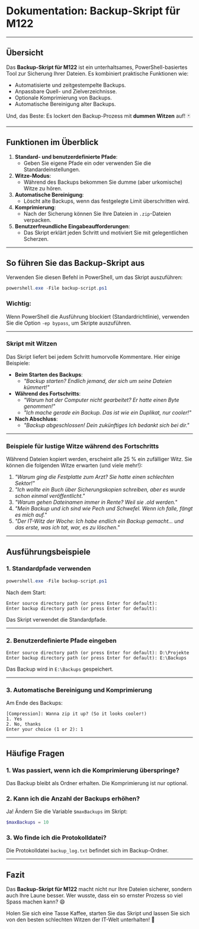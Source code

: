 # Dokumentation: Backup-Skript für M122

---

## Übersicht

Das **Backup-Skript für M122** ist ein unterhaltsames, PowerShell-basiertes Tool zur Sicherung Ihrer Dateien. Es kombiniert praktische Funktionen wie:
- Automatisierte und zeitgestempelte Backups.
- Anpassbare Quell- und Zielverzeichnisse.
- Optionale Komprimierung von Backups.
- Automatische Bereinigung alter Backups.

Und, das Beste: Es lockert den Backup-Prozess mit **dummen Witzen** auf! 🃏

---

## Funktionen im Überblick

1. **Standard- und benutzerdefinierte Pfade**:
   - Geben Sie eigene Pfade ein oder verwenden Sie die Standardeinstellungen.
2. **Witze-Modus**:
   - Während des Backups bekommen Sie dumme (aber urkomische) Witze zu hören.
3. **Automatische Bereinigung**:
   - Löscht alte Backups, wenn das festgelegte Limit überschritten wird.
4. **Komprimierung**:
   - Nach der Sicherung können Sie Ihre Dateien in `.zip`-Dateien verpacken.
5. **Benutzerfreundliche Eingabeaufforderungen**:
   - Das Skript erklärt jeden Schritt und motiviert Sie mit gelegentlichen Scherzen.

---

## So führen Sie das Backup-Skript aus

Verwenden Sie diesen Befehl in PowerShell, um das Skript auszuführen:

```powershell
powershell.exe -File backup-script.ps1
```

### Wichtig:
Wenn PowerShell die Ausführung blockiert (Standardrichtlinie), verwenden Sie die Option `-ep bypass`, um Skripte auszuführen.

---

### Skript mit Witzen

Das Skript liefert bei jedem Schritt humorvolle Kommentare. Hier einige Beispiele:

- **Beim Starten des Backups**:
  - *"Backup starten? Endlich jemand, der sich um seine Dateien kümmert!"*
- **Während des Fortschritts**:
  - *"Warum hat der Computer nicht gearbeitet? Er hatte einen Byte genommen!"*
  - *"Ich mache gerade ein Backup. Das ist wie ein Duplikat, nur cooler!"*
- **Nach Abschluss**:
  - *"Backup abgeschlossen! Dein zukünftiges Ich bedankt sich bei dir."*

---

### Beispiele für lustige Witze während des Fortschritts

Während Dateien kopiert werden, erscheint alle 25 % ein zufälliger Witz. Sie können die folgenden Witze erwarten (und viele mehr!):

1. *"Warum ging die Festplatte zum Arzt? Sie hatte einen schlechten Sektor!"*
2. *"Ich wollte ein Buch über Sicherungskopien schreiben, aber es wurde schon einmal veröffentlicht."*
3. *"Warum gehen Dateinamen immer in Rente? Weil sie .old werden."*
4. *"Mein Backup und ich sind wie Pech und Schwefel. Wenn ich falle, fängt es mich auf."*
5. *"Der IT-Witz der Woche: Ich habe endlich ein Backup gemacht... und das erste, was ich tat, war, es zu löschen."*

---

## Ausführungsbeispiele

### 1. Standardpfade verwenden
```powershell
powershell.exe -File backup-script.ps1
```

Nach dem Start:
```text
Enter source directory path (or press Enter for default): 
Enter backup directory path (or press Enter for default): 
```
Das Skript verwendet die Standardpfade.

---

### 2. Benutzerdefinierte Pfade eingeben
```text
Enter source directory path (or press Enter for default): D:\Projekte
Enter backup directory path (or press Enter for default): E:\Backups
```
Das Backup wird in `E:\Backups` gespeichert.

---

### 3. Automatische Bereinigung und Komprimierung
Am Ende des Backups:
```text
[Compression]: Wanna zip it up? (So it looks cooler!)
1. Yes
2. No, thanks
Enter your choice (1 or 2): 1
```

---

## Häufige Fragen

### 1. Was passiert, wenn ich die Komprimierung überspringe?
Das Backup bleibt als Ordner erhalten. Die Komprimierung ist nur optional.

### 2. Kann ich die Anzahl der Backups erhöhen?
Ja! Ändern Sie die Variable `$maxBackups` im Skript:
```powershell
$maxBackups = 10
```

### 3. Wo finde ich die Protokolldatei?
Die Protokolldatei `backup_log.txt` befindet sich im Backup-Ordner.

---

## Fazit

Das **Backup-Skript für M122** macht nicht nur Ihre Dateien sicherer, sondern auch Ihre Laune besser. Wer wusste, dass ein so ernster Prozess so viel Spass machen kann? 😄

Holen Sie sich eine Tasse Kaffee, starten Sie das Skript und lassen Sie sich von den besten schlechten Witzen der IT-Welt unterhalten! 🎉
